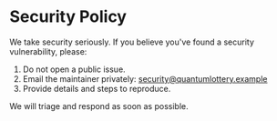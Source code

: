 # Security Policy

We take security seriously. If you believe you've found a security vulnerability, please:

1. Do not open a public issue.
2. Email the maintainer privately: security@quantumlottery.example
3. Provide details and steps to reproduce.

We will triage and respond as soon as possible.